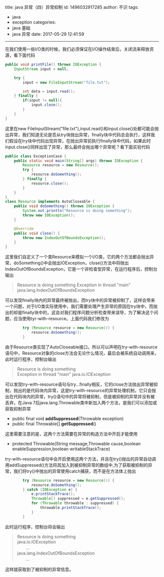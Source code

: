 title: java 异常（四）异常抑制
id: 1496032917285
author: 不识
tags:
  - java
  - exception
categories:
  - java 基础
  - java 异常
date: 2017-05-29 12:41:59
---
在我们使用一些I/O类的时候，我们必须保证在I/O操作结束后，关闭流来释放资源，看下面代码

```java
public void printFile() throws IOException {
    InputStream input = null;

    try {
        input = new FileInputStream("file.txt");

        int data = input.read();
    } finally {
        if(input != null){
            input.close();
        }
    }
}

```

<!-- more -->
这里在new FileInputStream("file.txt"),input.read()和input.close()处都可能会抛出异常，我们知道无论是否从try块抛出异常，finally块中代码总会执行，这样我们假设在try块中代码出现异常，在抛出异常前执行finally块中代码，如果此时input.close()同样出现了异常，那么最终会抛出哪个异常呢？看下面实验代码

```java
public class ExceptionCase {
    public static void main(String[] args) throws IOException {
        Resource resource = new Resource();
        try {
            resource.doSomething();
        } finally {
            resource.close();
        }
    }
}
class Resource implements AutoCloseable {
    public void doSomething() throws IOException {
        System.out.println("Resource is doing something");
        throw new IOException();
    }

    @Override
    public void close() {
        throw new IndexOutOfBoundsException();
    }
}
```
这里我们自定义了一个类Resource来模拟一个I/O类，它的两个方法都会抛出异常，doSomething()中会抛出IOException，close()方法中将抛出IndexOutOfBoundsException，它是一个非检查型异常，在运行程序后，控制台输出

>Resource is doing something
>Exception in thread "main" java.lang.IndexOutOfBoundsException

可以发现finally块内的异常最终被抛出，而try块中的异常被抑制了，这样会带来一个问题，对于I/O类实际使用中，我们需要处理产生异常的原因在try块中，而抛出的却是finally块中的，这会对我们程序问题分析检查带来误导，为了解决这个问题，应当使用tyr-with-resource。上面代码我们修改为
```java
        try (Resource resource = new Resource()) {
            resource.doSomething();
        }
```
由于Resource类实现了AutoCloseable接口，所以可以声明在try-with-resource语句中，Resource对象的close方法会无论什么情况，最后会被系统自动调用来，此时运行程序，控制台输出
>Resource is doing something  
>Exception in thread "main" java.io.IOException

可以发现try-with-resource语句与try...finally相反，它的close方法抛出异常被抑制，抛出的是代码块内异常，这是try-with-resource的异常处理机制，它只会抛出在代码块内的异常，try()语句中的异常将被抑制，但是被抑制的异常并没有被丢弃，在Java 7后java.lang.Throwable类中新加入两个方法，是我们可以添加或获取抑制异常
- public final void **addSuppressed**(Throwable exception)
- public final Throwable[] **getSuppressed**()

这里需要注意的是，这两个方法需要在异常的构造方法中开启才能使用
- protected Throwable(String message,Throwable cause,boolean enableSuppression,boolean writableStackTrace)

try-with-resource语句中会开启使用这两个方法，并且在try()抛出的异常自动调用addSuppressed()方法将其加入到被抑制异常的数组中,为了获取被抑制的异常，我们将try()中抛出的异常使用catch捕获，而不是在方法体上抛出
```java
        try (Resource resource = new Resource()) {
            resource.doSomething();
        } catch (IOException e) {
            e.printStackTrace();
            Throwable[] suppressed = e.getSuppressed();
            for (Throwable throwable : suppressed) {
                throwable.printStackTrace();
            }
        }
```
此时运行程序，控制台将会输出

>Resource is doing something  
>java.io.IOException  
>　　...  
>java.lang.IndexOutOfBoundsException  
>　　...  

这样就获取到了被抑制的异常信息。